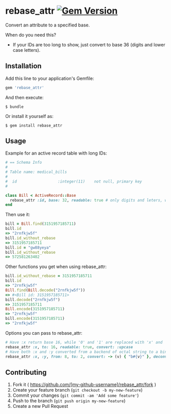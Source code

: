 # rebase_attr [![Gem Version](https://badge.fury.io/rb/attr_rebase.svg)](http://badge.fury.io/rb/attr_rebase)

Convert an attribute to a specified base.

When do you need this?

- If your IDs are too long to show, just convert to base 36 (digits and lower
  case letters).

## Installation

Add this line to your application's Gemfile:

```ruby
gem 'rebase_attr'
```

And then execute:

    $ bundle

Or install it yourself as:

    $ gem install rebase_attr

## Usage

Example for an active record table with long IDs:

```ruby
# == Schema Info
#
# Table name: medical_bills
#
#  id                  :integer(11)    not null, primary key
#

class Bill < ActiveRecord::Base
  rebase_attr :id, base: 32, readable: true # only digits and leters, without '0', '1', 'i' and 'l'
end
```

Then use it:

```ruby
bill = Bill.find(3151957185711)
bill.id
=> "2rnfkjw5f"
bill.id_without_rebase
=> 3151957185711
bill.id = "gw88yeya"
bill.id_without_rebase
=> 572581263402
```

Other functions you get when using rebase_attr:

```ruby
bill.id_without_rebase = 3151957185711
bill.id
=> "2rnfkjw5f"
Bill.find(Bill.decode("2rnfkjw5f"))
=> #<Bill id: 3151957185711>
bill.decode("2rnfkjw5f")
=> 3151957185711
Bill.encode(3151957185711)
=> "2rnfkjw5f"
bill.encode(3151957185711)
=> "2rnfkjw5f"
```

Options you can pass to rebase_attr:

```ruby
# Have :x return base 16, while '0' and '1' are replaced with 'x' and 'y', and then uppercased.
rebase_attr :x, to: 16, readable: true, convert: :upcase
# Have both :x and :y converted from a backend of octal string to a binary string, adding a 'b' in the beginning.
rebase_attr :x, :y, from: 8, to: 2, convert: -> (v) { "b#{v}" }, deconvert: -> (v) { v[1..-1] }
```

## Contributing

1. Fork it ( https://github.com/[my-github-username]/rebase_attr/fork )
2. Create your feature branch (`git checkout -b my-new-feature`)
3. Commit your changes (`git commit -am 'Add some feature'`)
4. Push to the branch (`git push origin my-new-feature`)
5. Create a new Pull Request
